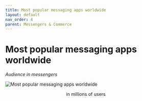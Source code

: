```yaml
---
title: Most popular messaging apps worldwide
layout: default
nav_order: 4
parent: Messengers & Commerce
---
```


# Most popular messaging apps worldwide

_Audience in messengers_

![Most popular messaging apps worldwide](/en/assets/images/most_popular_messaging_apps.png "Most popular messaging apps worldwide")
<p style="text-align:center">in millions of users</p>
